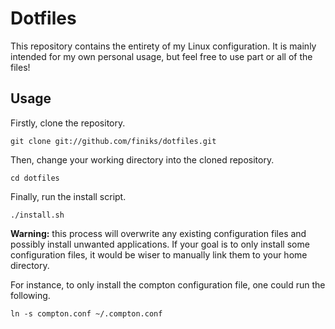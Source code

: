 # Dotfiles

This repository contains the entirety of my Linux configuration. It is mainly intended for my own personal usage,
but feel free to use part or all of the files!

Usage
-----

Firstly, clone the repository.

    git clone git://github.com/finiks/dotfiles.git
    
Then, change your working directory into the cloned repository.

    cd dotfiles
    
Finally, run the install script.

    ./install.sh

**Warning:** this process will overwrite any existing configuration files and possibly install unwanted applications.
If your goal is to only install some configuration files, it would be wiser to manually link them to your home directory.

For instance, to only install the compton configuration file, one could run the following.

    ln -s compton.conf ~/.compton.conf
